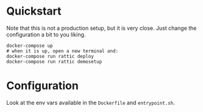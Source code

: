 # Quickstart

Note that this is not a production setup, but it is very close. Just change the
configuration a bit to you liking.

    docker-compose up
    # when it is up, open a new terminal and:
    docker-compose run rattic deploy
    docker-compose run rattic demosetup

# Configuration

Look at the env vars available in the `Dockerfile` and `entrypoint.sh`.

